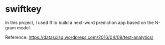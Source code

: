 # swiftkey

In this project, I used R to build a next-word prediction app based on the N-gram model.

Reference: https://datascisg.wordpress.com/2016/04/09/text-analytics/

